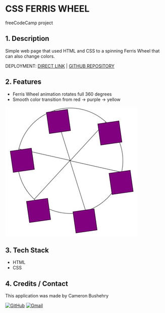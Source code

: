 # CSS FERRIS WHEEL
freeCodeCamp project

## 1. Description
Simple web page that used HTML and CSS to a spinning Ferris Wheel that can also change colors.

DEPLOYMENT:
 [DIRECT LINK](https://cbushehry.github.io/css-ferris-wheel/) | [GITHUB REPOSITORY](https://github.com/cbushehry/css-ferris-wheel)

## 2. Features
 * Ferris Wheel animation rotates full 360 degrees
 * Smooth color transition from red -> purple -> yellow

 ![css-solar-system homepage](assets/images/css-ferris-wheel.jpg)

## 3. Tech Stack
 * HTML
 * CSS

## 4. Credits / Contact
This application was made by Cameron Bushehry

  [![GitHub](https://img.shields.io/badge/github-%23121011.svg?style=for-the-badge&logo=github&logoColor=white)](https://github.com/cbushehry)
  [![Gmail](https://img.shields.io/badge/Gmail-D14836?style=for-the-badge&logo=gmail&logoColor=white)](mailto:c.bushehry@gmail.com)

